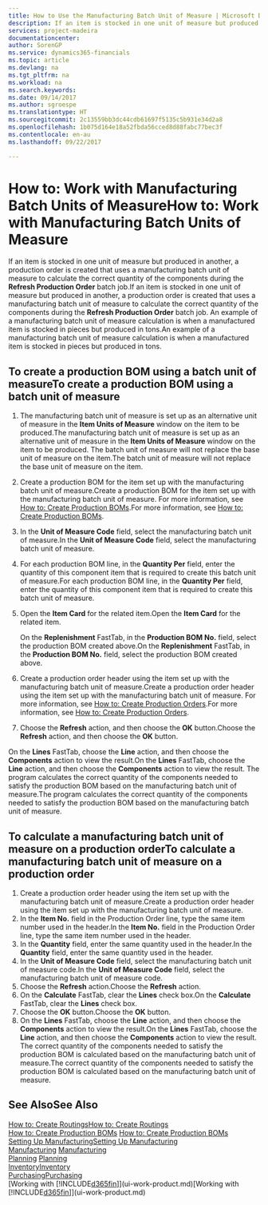 ```yaml
---
title: How to Use the Manufacturing Batch Unit of Measure | Microsoft Docs
description: If an item is stocked in one unit of measure but produced in another, then the production order must be use a manufacturing batch unit of measure to calculate the correct quantity of components. An example of a manufacturing batch unit of measure calculation is when a manufactured item is stocked in pieces but produced in tons.
services: project-madeira
documentationcenter: 
author: SorenGP
ms.service: dynamics365-financials
ms.topic: article
ms.devlang: na
ms.tgt_pltfrm: na
ms.workload: na
ms.search.keywords: 
ms.date: 09/14/2017
ms.author: sgroespe
ms.translationtype: HT
ms.sourcegitcommit: 2c13559bb3dc44cdb61697f5135c5b931e34d2a8
ms.openlocfilehash: 1b075d164e18a52fbda56cced8d88fabc77bec3f
ms.contentlocale: en-au
ms.lasthandoff: 09/22/2017

---
```

# <a name="how-to-work-with-manufacturing-batch-units-of-measure"></a><span data-ttu-id="58e8f-104">How to: Work with Manufacturing Batch Units of Measure</span><span class="sxs-lookup"><span data-stu-id="58e8f-104">How to: Work with Manufacturing Batch Units of Measure</span></span>
<span data-ttu-id="58e8f-105">If an item is stocked in one unit of measure but produced in another, a production order is created that uses a manufacturing batch unit of measure to calculate the correct quantity of the components during the **Refresh Production Order** batch job.</span><span class="sxs-lookup"><span data-stu-id="58e8f-105">If an item is stocked in one unit of measure but produced in another, a production order is created that uses a manufacturing batch unit of measure to calculate the correct quantity of the components during the **Refresh Production Order** batch job.</span></span> <span data-ttu-id="58e8f-106">An example of a manufacturing batch unit of measure calculation is when a manufactured item is stocked in pieces but produced in tons.</span><span class="sxs-lookup"><span data-stu-id="58e8f-106">An example of a manufacturing batch unit of measure calculation is when a manufactured item is stocked in pieces but produced in tons.</span></span>  

## <a name="to-create-a-production-bom-using-a-batch-unit-of-measure"></a><span data-ttu-id="58e8f-107">To create a production BOM using a batch unit of measure</span><span class="sxs-lookup"><span data-stu-id="58e8f-107">To create a production BOM using a batch unit of measure</span></span>  
1.  <span data-ttu-id="58e8f-108">The manufacturing batch unit of measure is set up as an alternative unit of measure in the **Item Units of Measure** window on the item to be produced.</span><span class="sxs-lookup"><span data-stu-id="58e8f-108">The manufacturing batch unit of measure is set up as an alternative unit of measure in the **Item Units of Measure** window on the item to be produced.</span></span> <span data-ttu-id="58e8f-109">The batch unit of measure will not replace the base unit of measure on the item.</span><span class="sxs-lookup"><span data-stu-id="58e8f-109">The batch unit of measure will not replace the base unit of measure on the item.</span></span>  
2.  <span data-ttu-id="58e8f-110">Create a production BOM for the item set up with the manufacturing batch unit of measure.</span><span class="sxs-lookup"><span data-stu-id="58e8f-110">Create a production BOM for the item set up with the manufacturing batch unit of measure.</span></span> <span data-ttu-id="58e8f-111">For more information, see [How to: Create Production BOMs](production-how-to-create-production-boms.md).</span><span class="sxs-lookup"><span data-stu-id="58e8f-111">For more information, see [How to: Create Production BOMs](production-how-to-create-production-boms.md).</span></span>  
3.  <span data-ttu-id="58e8f-112">In the **Unit of Measure Code** field, select the manufacturing batch unit of measure.</span><span class="sxs-lookup"><span data-stu-id="58e8f-112">In the **Unit of Measure Code** field, select the manufacturing batch unit of measure.</span></span>  
4.  <span data-ttu-id="58e8f-113">For each production BOM line, in the **Quantity Per** field, enter the quantity of this component item that is required to create this batch unit of measure.</span><span class="sxs-lookup"><span data-stu-id="58e8f-113">For each production BOM line, in the **Quantity Per** field, enter the quantity of this component item that is required to create this batch unit of measure.</span></span>  
5.  <span data-ttu-id="58e8f-114">Open the **Item Card** for the related item.</span><span class="sxs-lookup"><span data-stu-id="58e8f-114">Open the **Item Card** for the related item.</span></span>  

    <span data-ttu-id="58e8f-115">On the **Replenishment** FastTab, in the **Production BOM No.** field, select the production BOM created above.</span><span class="sxs-lookup"><span data-stu-id="58e8f-115">On the **Replenishment** FastTab, in the **Production BOM No.** field, select the production BOM created above.</span></span>  
6.  <span data-ttu-id="58e8f-116">Create a production order header using the item set up with the manufacturing batch unit of measure.</span><span class="sxs-lookup"><span data-stu-id="58e8f-116">Create a production order header using the item set up with the manufacturing batch unit of measure.</span></span> <span data-ttu-id="58e8f-117">For more information, see [How to: Create Production Orders](production-how-to-create-production-orders.md).</span><span class="sxs-lookup"><span data-stu-id="58e8f-117">For more information, see [How to: Create Production Orders](production-how-to-create-production-orders.md).</span></span>  
7.  <span data-ttu-id="58e8f-118">Choose the **Refresh** action, and then choose  the **OK** button.</span><span class="sxs-lookup"><span data-stu-id="58e8f-118">Choose the **Refresh** action, and then choose  the **OK** button.</span></span>  

<span data-ttu-id="58e8f-119">On the **Lines** FastTab, choose the **Line** action, and then choose the **Components** action to view the result.</span><span class="sxs-lookup"><span data-stu-id="58e8f-119">On the **Lines** FastTab, choose the **Line** action, and then choose the **Components** action to view the result.</span></span> <span data-ttu-id="58e8f-120">The program calculates the correct quantity of the components needed to satisfy the production BOM based on the manufacturing batch unit of measure.</span><span class="sxs-lookup"><span data-stu-id="58e8f-120">The program calculates the correct quantity of the components needed to satisfy the production BOM based on the manufacturing batch unit of measure.</span></span>  

## <a name="to-calculate-a-manufacturing-batch-unit-of-measure-on-a-production-order"></a><span data-ttu-id="58e8f-121">To calculate a manufacturing batch unit of measure on a production order</span><span class="sxs-lookup"><span data-stu-id="58e8f-121">To calculate a manufacturing batch unit of measure on a production order</span></span>  
1.  <span data-ttu-id="58e8f-122">Create a production order header using the item set up with the manufacturing batch unit of measure.</span><span class="sxs-lookup"><span data-stu-id="58e8f-122">Create a production order header using the item set up with the manufacturing batch unit of measure.</span></span>  
2.  <span data-ttu-id="58e8f-123">In the **Item No.** field in the Production Order line, type the same item number used in the header.</span><span class="sxs-lookup"><span data-stu-id="58e8f-123">In the **Item No.** field in the Production Order line, type the same item number used in the header.</span></span>  
3.  <span data-ttu-id="58e8f-124">In the **Quantity** field, enter the same quantity used in the header.</span><span class="sxs-lookup"><span data-stu-id="58e8f-124">In the **Quantity** field, enter the same quantity used in the header.</span></span>  
4.  <span data-ttu-id="58e8f-125">In the **Unit of Measure Code** field, select the manufacturing batch unit of measure code.</span><span class="sxs-lookup"><span data-stu-id="58e8f-125">In the **Unit of Measure Code** field, select the manufacturing batch unit of measure code.</span></span>  
5.  <span data-ttu-id="58e8f-126">Choose the **Refresh** action.</span><span class="sxs-lookup"><span data-stu-id="58e8f-126">Choose the **Refresh** action.</span></span>
6.  <span data-ttu-id="58e8f-127">On the **Calculate** FastTab, clear the **Lines** check box.</span><span class="sxs-lookup"><span data-stu-id="58e8f-127">On the **Calculate** FastTab, clear the **Lines** check box.</span></span>  
7.  <span data-ttu-id="58e8f-128">Choose the **OK** button.</span><span class="sxs-lookup"><span data-stu-id="58e8f-128">Choose the **OK** button.</span></span>  
8.  <span data-ttu-id="58e8f-129">On the **Lines** FastTab, choose the **Line** action, and then choose the **Components** action to view the result.</span><span class="sxs-lookup"><span data-stu-id="58e8f-129">On the **Lines** FastTab, choose the **Line** action, and then choose the **Components** action to view the result.</span></span> <span data-ttu-id="58e8f-130">The correct quantity of the components needed to satisfy the production BOM is calculated based on the manufacturing batch unit of measure.</span><span class="sxs-lookup"><span data-stu-id="58e8f-130">The correct quantity of the components needed to satisfy the production BOM is calculated based on the manufacturing batch unit of measure.</span></span>  

## <a name="see-also"></a><span data-ttu-id="58e8f-131">See Also</span><span class="sxs-lookup"><span data-stu-id="58e8f-131">See Also</span></span>  
[<span data-ttu-id="58e8f-132">How to: Create Routings</span><span class="sxs-lookup"><span data-stu-id="58e8f-132">How to: Create Routings</span></span>](production-how-to-create-routings.md)  
<span data-ttu-id="58e8f-133">[How to: Create Production BOMs](production-how-to-create-production-boms.md)   </span><span class="sxs-lookup"><span data-stu-id="58e8f-133">[How to: Create Production BOMs](production-how-to-create-production-boms.md)   </span></span>  
[<span data-ttu-id="58e8f-134">Setting Up Manufacturing</span><span class="sxs-lookup"><span data-stu-id="58e8f-134">Setting Up Manufacturing</span></span>](production-configure-production-processes.md)  
<span data-ttu-id="58e8f-135">[Manufacturing](production-manage-manufacturing.md)  </span><span class="sxs-lookup"><span data-stu-id="58e8f-135">[Manufacturing](production-manage-manufacturing.md)  </span></span>  
<span data-ttu-id="58e8f-136">[Planning](production-planning.md) </span><span class="sxs-lookup"><span data-stu-id="58e8f-136">[Planning](production-planning.md) </span></span>  
[<span data-ttu-id="58e8f-137">Inventory</span><span class="sxs-lookup"><span data-stu-id="58e8f-137">Inventory</span></span>](inventory-manage-inventory.md)  
[<span data-ttu-id="58e8f-138">Purchasing</span><span class="sxs-lookup"><span data-stu-id="58e8f-138">Purchasing</span></span>](purchasing-manage-purchasing.md)  
<span data-ttu-id="58e8f-139">[Working with [!INCLUDE[d365fin](includes/d365fin_md.md)]](ui-work-product.md)</span><span class="sxs-lookup"><span data-stu-id="58e8f-139">[Working with [!INCLUDE[d365fin](includes/d365fin_md.md)]](ui-work-product.md)</span></span>  

